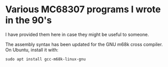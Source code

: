 # Various MC68307 programs I wrote in the 90's

I have provided them here in case they might be useful to someone.

The assembly syntax has been updated for the GNU m68k cross compiler. On Ubuntu, install it with:
```
sudo apt install gcc-m68k-linux-gnu
```